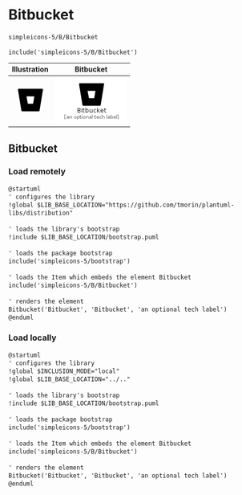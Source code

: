 # Bitbucket


```text
simpleicons-5/B/Bitbucket
```

```text
include('simpleicons-5/B/Bitbucket')
```



| Illustration | Bitbucket |
| :---: | :---: |
| ![illustration for Illustration](../../simpleicons-5/B/Bitbucket.png) | ![illustration for Bitbucket](../../simpleicons-5/B/Bitbucket.Local.png) |




## Bitbucket

### Load remotely
```plantuml
@startuml
' configures the library
!global $LIB_BASE_LOCATION="https://github.com/tmorin/plantuml-libs/distribution"

' loads the library's bootstrap
!include $LIB_BASE_LOCATION/bootstrap.puml

' loads the package bootstrap
include('simpleicons-5/bootstrap')

' loads the Item which embeds the element Bitbucket
include('simpleicons-5/B/Bitbucket')

' renders the element
Bitbucket('Bitbucket', 'Bitbucket', 'an optional tech label')
@enduml
```

### Load locally
```plantuml
@startuml
' configures the library
!global $INCLUSION_MODE="local"
!global $LIB_BASE_LOCATION="../.."

' loads the library's bootstrap
!include $LIB_BASE_LOCATION/bootstrap.puml

' loads the package bootstrap
include('simpleicons-5/bootstrap')

' loads the Item which embeds the element Bitbucket
include('simpleicons-5/B/Bitbucket')

' renders the element
Bitbucket('Bitbucket', 'Bitbucket', 'an optional tech label')
@enduml
```


